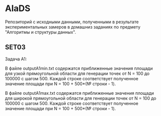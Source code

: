 # AlaDS
Репозиторий с исходными данными, полученными в результате экспериментальных замеров в домашниз заданиях по предмету "Алгоритмы и структуры данных".

## SET03
Задача A1:

В файле outputA1min.txt содержатся приближенные значения площади для узкой прямоугольной области для генерации точек от N = 100 до 100000 с шагом 500. Каждой строке соответствует полученное значение площади при 
N = 100 + 500*(№ строки - 1).

В файле outputA1max.txt содержатся приближенные значения площади для широкой прямоугольной области для генерации точек от N = 100 до 100000 с шагом 500. Каждой строке соответствует полученное значение площади при 
N = 100 + 500*(№ строки - 1).

